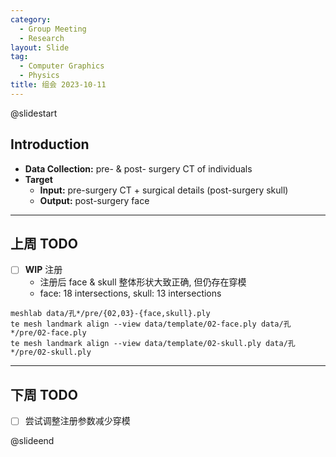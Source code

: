 ```yaml
---
category:
  - Group Meeting
  - Research
layout: Slide
tag:
  - Computer Graphics
  - Physics
title: 组会 2023-10-11
---
```


@slidestart

## Introduction

- **Data Collection:** pre- & post- surgery CT of individuals
- **Target**
  - **Input:** pre-surgery CT + surgical details (post-surgery skull)
  - **Output:** post-surgery face

---

## 上周 TODO

- [ ] **WIP** 注册
  - 注册后 face \& skull 整体形状大致正确, 但仍存在穿模
  - face: 18 intersections, skull: 13 intersections

```shell
meshlab data/孔*/pre/{02,03}-{face,skull}.ply
te mesh landmark align --view data/template/02-face.ply data/孔*/pre/02-face.ply
te mesh landmark align --view data/template/02-skull.ply data/孔*/pre/02-skull.ply
```

---

## 下周 TODO

- [ ] 尝试调整注册参数减少穿模

@slideend
